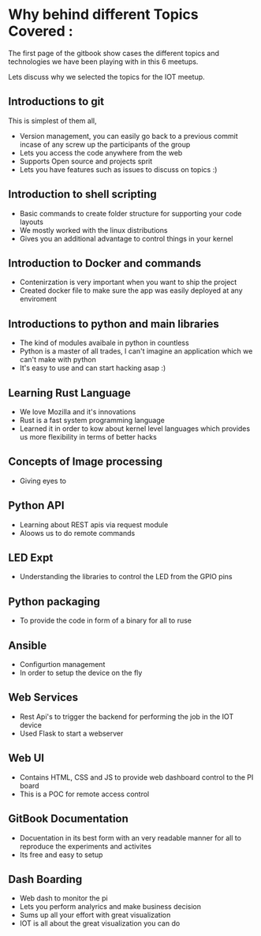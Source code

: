 # Why behind different Topics Covered :

The first page of the gitbook show cases the different topics and technologies we have been playing with in this 6 meetups.

Lets discuss why we selected the topics for the IOT meetup.

## Introductions to git

This is simplest of them all,

* Version management, you can easily go back to a previous commit incase of any screw up the participants of the group
* Lets you access the code anywhere from the web
* Supports Open source and projects sprit
* Lets you have features such as issues to discuss on topics :) 

## Introduction to shell scripting

* Basic commands to create folder structure for supporting your code layouts
* We mostly worked with the linux distributions
* Gives you an additional advantage to control things in your kernel

## Introduction to Docker and commands

* Contenirzation is very important when you want to ship the project
* Created docker file to make sure the app was easily deployed at any enviroment

## Introductions to python and main libraries

* The kind of modules avaibale in python in countless
* Python is a master of all trades, I can't imagine an application which we can't make with python
* It's easy to use and can start hacking asap :) 

## Learning Rust Language

* We love Mozilla and it's innovations
* Rust is a fast system programming language
* Learned it in order to kow about kernel level languages which provides us more flexibility in terms of better hacks

## Concepts of Image processing

* Giving eyes to 

## Python API

* Learning about REST apis via request module
* Aloows us to do remote commands

## LED Expt

* Understanding the libraries to control the LED from the GPIO pins

## Python packaging

* To provide the code in form of a binary for all to ruse

## Ansible

* Configurtion management
* In order to setup the device on the fly 

## Web Services

* Rest Api's to trigger the backend for performing the job in the IOT device
* Used Flask to start a webserver

## Web UI

* Contains HTML, CSS and JS to provide web dashboard control to the PI board
* This is a POC for remote access control

## GitBook Documentation

* Docuentation in its best form with an very readable manner for all to reproduce the experiments and activites
* Its free and easy to setup

## Dash Boarding

* Web dash to monitor the pi
* Lets you perform analyrics and make business decision
* Sums up all your effort with great visualization
* IOT is all about the great visualization you can do
